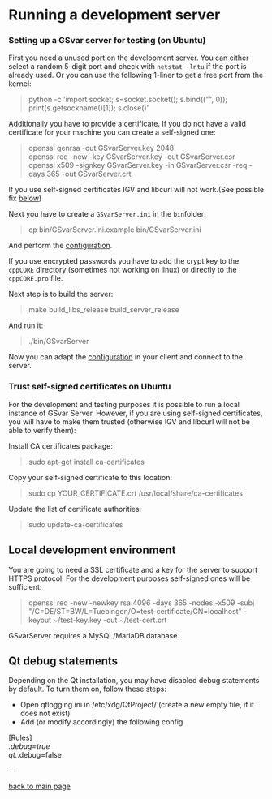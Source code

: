 # Running a development server

### Setting up a GSvar server for testing (on Ubuntu)

First you need a unused port on the development server. You can either select a random 5-digit port and check with `netstat -lntu` if the port is already used.
Or you can use the following 1-liner to get a free port from the kernel:

> python -c 'import socket; s=socket.socket(); s.bind(("", 0)); print(s.getsockname()[1]); s.close()' 

Additionally you have to provide a certificate. If you do not have a valid certificate for your machine you can create a self-signed one:

> openssl genrsa -out GSvarServer.key 2048   
> openssl req -new -key GSvarServer.key -out GSvarServer.csr   
> openssl x509 -signkey GSvarServer.key -in GSvarServer.csr -req -days 365 -out GSvarServer.crt   

If you use self-signed certificates IGV and libcurl will not work.(See possible fix [below](#trust-self-signed-certificates-on-ubuntu))

Next you have to create a `GSvarServer.ini` in the `bin`folder:

> cp bin/GSvarServer.ini.example bin/GSvarServer.ini

And perform the [configuration](configuration.md). 

If you use encrypted passwords you have to add the crypt key to the `cppCORE` directory (sometimes not working on linux) or directly to the `cppCORE.pro` file. 

Next step is to build the server:

> make build_libs_release build_server_release

And run it:

> ./bin/GSvarServer

Now you can adapt the [configuration](../GSvar/configuration.md) in your client and connect to the server.


### Trust self-signed certificates on Ubuntu
For the development and testing purposes it is possible to run a local instance of GSvar Server. However, if you are using self-signed certificates, you will have to make them trusted (otherwise IGV and libcurl will not be able to verify them):

Install CA certificates package:

> sudo apt-get install ca-certificates

Copy your self-signed certificate to this location:

> sudo cp YOUR_CERTIFICATE.crt /usr/local/share/ca-certificates

Update the list of certificate authorities:

> sudo update-ca-certificates


## Local development environment

You are going to need a SSL certificate and a key for the server to support HTTPS protocol. For the development purposes self-signed ones will be sufficient:

> openssl req -new -newkey rsa:4096 -days 365 -nodes -x509 -subj "/C=DE/ST=BW/L=Tuebingen/O=test-certificate/CN=localhost" -keyout ~/test-key.key -out ~/test-cert.crt

GSvarServer requires a MySQL/MariaDB database. 


## Qt debug statements

Depending on the Qt installation, you may have disabled debug statements by default. To turn them on, follow these steps:
- Open qtlogging.ini in /etc/xdg/QtProject/ (create a new empty file, if it does not exist)
- Add (or modify accordingly) the following config

[Rules]  
*.debug=true  
qt.*.debug=false

--

[back to main page](index.md)

